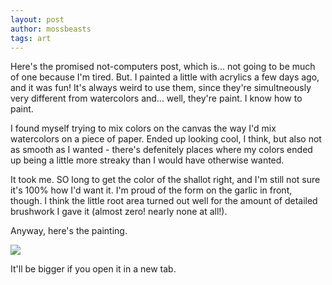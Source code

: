 ```yaml
---
layout: post
author: mossbeasts
tags: art
---
```

Here's the promised not-computers post, which is... not going to be much of one because I'm tired. But. I painted a little with acrylics a few days ago, and it was fun! It's always weird to use them, since they're simultneously very different from watercolors and... well, they're paint. I know how to paint.

I found myself trying to mix colors on the canvas the way I'd mix watercolors on a piece of paper. Ended up looking cool, I think, but also not as smooth as I wanted - there's defenitely places where my colors ended up being a little more streaky than I would have otherwise wanted.

It took me. SO long to get the color of the shallot right, and I'm still not sure it's 100% how I'd want it. I'm proud of the form on the garlic in front, though. I think the little root area turned out well for the amount of detailed brushwork I gave it (almost zero! nearly none at all!).

Anyway, here's the painting.

<img class="postimg" src="https://file.garden/ZRaOccpOlUzNlh72/squash%20painting">

It'll be bigger if you open it in a new tab.
